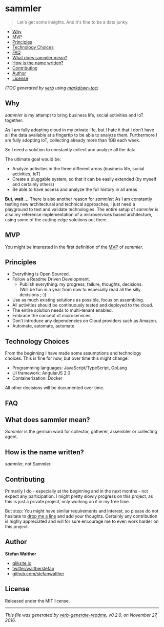 # sammler
> Let's get some insights. And it's fine to be a data junky.

- [Why](#why)
- [MVP](#mvp)
- [Principles](#principles)
- [Technology Choices](#technology-choices)
- [FAQ](#faq)
- [What does sammler mean?](#what-does-sammler-mean)
- [How is the name written?](#how-is-the-name-written)
- [Contributing](#contributing)
- [Author](#author)
- [License](#license)

_(TOC generated by [verb](https://github.com/verbose/verb) using [markdown-toc](https://github.com/jonschlinkert/markdown-toc))_

## Why
<!-- Why -->

_sammler_ is my attempt to bring business life, social activities and IoT together.

As I am fully adopting cloud in my private life, but I hate it that I don't have all the data available at a fingertip to be able to analyze them. 
Furthermore I am fully adopting IoT, collecting already more than 1GB each week.

So I need a solution to constantly collect and analyze all the data.

The ultimate goal would be:

- Analyze activities in the three different areas (business life, social activities, IoT)
- Create a pluggable system, so that it can be easily extended (by myself and certainly others)
- Be able to have access and analyze the full history in all areas

**But, wait ...**
There is also another reason for _sammler_:
As I am constantly testing new architectural and technical approaches, I just need a playground to test and validate technologies.
The entire setup of _sammler_ is also my reference implementation of a microservices based architecture, using some of the cutting edge solutions out there.

## MVP
You might be interested in the first definition of the [MVP](docs/mvp.md) of _sammler_.

## Principles
<!-- Principles -->
- Everything is Open Sourced.
- Follow a Readme Driven Development.
    - Publish everything: my progress, failure, thoughts, decisions.  
    (Will be fun in a year from now to especially read all the silly decisions ;-))
- Use as much existing solutions as possible, focus on assembling.
- All activities should be continuously tested and deployed to the cloud.
- The entire solution needs to multi-tenant enabled.
- Embrace the concept of microservices.
- Don't introduce any dependencies on Cloud providers such as Amazon.
- Automate, automate, automate.

## Technology Choices
<!-- Technology Choices -->
From the beginning I have made some assumptions and technology choices. This is fine for now, but over time this might change:

- Programming languages: JavaScript/TypeScript, GoLang
- UI framework: AngularJS 2.0
- Containerization: Docker

All other decisions will be documented over time.

## FAQ
## What does sammler mean?

_Sammler_ is the german word for collector, gatherer, assembler or collecting agent.

## How is the name written?

_sammler_, not Sammler. 

## Contributing
Primarily I do - especially at the beginning and in the next months - not expect any participation.
I might pretty slowly progress on this project, as this is just a private project, only working on it in my free time.

But stop: You might have similar requirements and interest, so please do not hesitate to [drop me a line](https://github.com/sammler/sammler/issues) and add your thoughts.
Certainly any contribution is highly appreciated and will for sure encourage me to even work harder on this project.

## Author
**Stefan Walther**
* [qliksite.io](http://qliksite.io)
* [twitter/waltherstefan](http://twitter.com/waltherstefan)
* [github.com/stefanwalther](http://github.com/stefanwalther)

## License
Released under the MIT license.

***

_This file was generated by [verb-generate-readme](https://github.com/verbose/verb-generate-readme), v0.2.0, on November 27, 2016._

